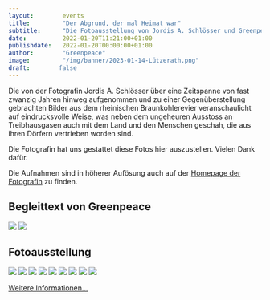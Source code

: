 ```yaml
---
layout:        events
title:         "Der Abgrund, der mal Heimat war"
subtitle:      "Die Fotoausstellung von Jordis A. Schlösser und Greenpeace zum Rheinischen Braunkohlerevier"
date:          2022-01-20T11:21:00+01:00
publishdate:   2022-01-20T00:00:00+01:00
author:        "Greenpeace"
image:         "/img/banner/2023-01-14-Lützerath.png"
draft:        false
---
```


Die von der Fotografin Jordis A. Schlösser über eine Zeitspanne von fast
zwanzig Jahren hinweg aufgenommen  und zu einer Gegenüberstellung gebrachten
Bilder aus dem rheinischen Braunkohlerevier veranschaulicht auf eindrucksvolle
Weise, was neben dem ungeheuren Ausstoss an Treibhausgasen auch mit dem Land
und den Menschen geschah, die aus ihren Dörfern vertrieben worden sind.

Die Fotografin hat uns gestattet diese Fotos hier auszustellen. Vielen Dank dafür.

Die Aufnahmen sind in höherer Aufösung auch auf der 
[Homepage der Fotografin](https://www.ostkreuz.de/fotoserien/photographer/jordis-antonia-schloesser/) zu
finden.

Begleittext von Greenpeace
-----------------
![](/img/post/Kohle_Wanderausstellung_2022/ANSICHT_Q00491_Kohle_Banner_Wanderausstellung_Doerfer_2020_v7_16.57.12-0.jpg)
![](/img/post/Kohle_Wanderausstellung_2022/ANSICHT_Q00491_Kohle_Banner_Wanderausstellung_Doerfer_2020_v7_16.57.12-1.jpg)


Fotoausstellung
-----------------

[![](/img/post/Kohle_Wanderausstellung_2022/ANSICHT_Q00491_Kohle_Banner_Wanderausstellung_Doerfer_2020_v7_16.57.12-2.jpg)](/img/post/Kohle_Wanderausstellung_2022/ANSICHT_Q00491_Kohle_Banner_Wanderausstellung_Doerfer_2020_v7_16.57.12-2.jpg)
[![](/img/post/Kohle_Wanderausstellung_2022/ANSICHT_Q00491_Kohle_Banner_Wanderausstellung_Doerfer_2020_v7_16.57.12-3.jpg)](/img/post/Kohle_Wanderausstellung_2022/ANSICHT_Q00491_Kohle_Banner_Wanderausstellung_Doerfer_2020_v7_16.57.12-3.jpg)
[![](/img/post/Kohle_Wanderausstellung_2022/ANSICHT_Q00491_Kohle_Banner_Wanderausstellung_Doerfer_2020_v7_16.57.12-4.jpg)](/img/post/Kohle_Wanderausstellung_2022/ANSICHT_Q00491_Kohle_Banner_Wanderausstellung_Doerfer_2020_v7_16.57.12-4.jpg)
[![](/img/post/Kohle_Wanderausstellung_2022/ANSICHT_Q00491_Kohle_Banner_Wanderausstellung_Doerfer_2020_v7_16.57.12-5.jpg)](/img/post/Kohle_Wanderausstellung_2022/ANSICHT_Q00491_Kohle_Banner_Wanderausstellung_Doerfer_2020_v7_16.57.12-5.jpg)
[![](/img/post/Kohle_Wanderausstellung_2022/ANSICHT_Q00491_Kohle_Banner_Wanderausstellung_Doerfer_2020_v7_16.57.12-6.jpg)](/img/post/Kohle_Wanderausstellung_2022/ANSICHT_Q00491_Kohle_Banner_Wanderausstellung_Doerfer_2020_v7_16.57.12-6.jpg)
[![](/img/post/Kohle_Wanderausstellung_2022/ANSICHT_Q00491_Kohle_Banner_Wanderausstellung_Doerfer_2020_v7_16.57.12-7.jpg)](/img/post/Kohle_Wanderausstellung_2022/ANSICHT_Q00491_Kohle_Banner_Wanderausstellung_Doerfer_2020_v7_16.57.12-7.jpg)
[![](/img/post/Kohle_Wanderausstellung_2022/ANSICHT_Q00491_Kohle_Banner_Wanderausstellung_Doerfer_2020_v7_16.57.12-8.jpg)](/img/post/Kohle_Wanderausstellung_2022/ANSICHT_Q00491_Kohle_Banner_Wanderausstellung_Doerfer_2020_v7_16.57.12-8.jpg)
[![](/img/post/Kohle_Wanderausstellung_2022/ANSICHT_Q00491_Kohle_Banner_Wanderausstellung_Doerfer_2020_v7_16.57.12-9.jpg)](/img/post/Kohle_Wanderausstellung_2022/ANSICHT_Q00491_Kohle_Banner_Wanderausstellung_Doerfer_2020_v7_16.57.12-9.jpg)
[![](/img/post/Kohle_Wanderausstellung_2022/ANSICHT_Q00491_Kohle_Banner_Wanderausstellung_Doerfer_2020_v7_16.57.12-10.jpg)](/img/post/Kohle_Wanderausstellung_2022/ANSICHT_Q00491_Kohle_Banner_Wanderausstellung_Doerfer_2020_v7_16.57.12-10.jpg)



[Weitere Informationen...](https://www.greenpeace.de/klimaschutz/energiewende/kohleausstieg/abgrund-heimat)
